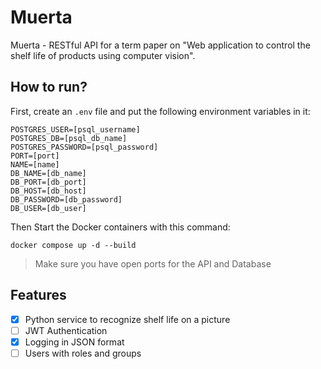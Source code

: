 # Muerta

Muerta - RESTful API for a term paper on "Web application to control the shelf life of products using computer vision".

## How to run?

First, create an `.env` file and put the following environment variables in it:

```shell
POSTGRES_USER=[psql_username]
POSTGRES_DB=[psql_db_name]
POSTGRES_PASSWORD=[psql_password]
PORT=[port]
NAME=[name]
DB_NAME=[db_name]
DB_PORT=[db_port]
DB_HOST=[db_host]
DB_PASSWORD=[db_password]
DB_USER=[db_user]
```

Then Start the Docker containers with this command:

```shell
docker compose up -d --build
```

> Make sure you have open ports for the API and Database

## Features

- [x] Python service to recognize shelf life on a picture
- [ ] JWT Authentication
- [x] Logging in JSON format
- [ ] Users with roles and groups
